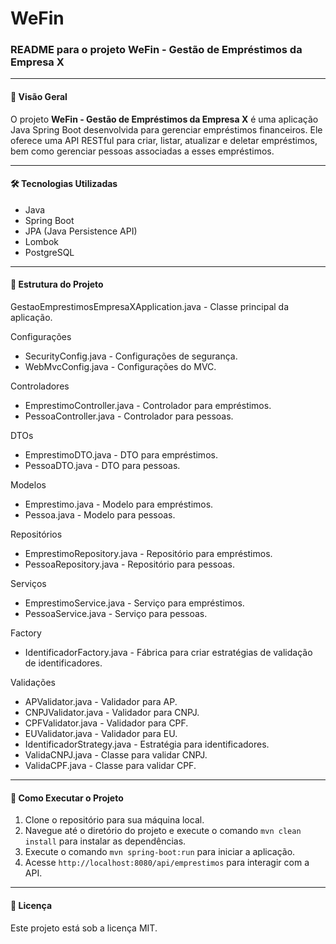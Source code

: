 # WeFin
### README para o projeto WeFin - Gestão de Empréstimos da Empresa X

---

#### 📌 Visão Geral

O projeto **WeFin - Gestão de Empréstimos da Empresa X** é uma aplicação Java Spring Boot desenvolvida para gerenciar empréstimos financeiros. Ele oferece uma API RESTful para criar, listar, atualizar e deletar empréstimos, bem como gerenciar pessoas associadas a esses empréstimos.

---

#### 🛠️ Tecnologias Utilizadas

- Java
- Spring Boot
- JPA (Java Persistence API)
- Lombok
- PostgreSQL

---

#### 📂 Estrutura do Projeto
GestaoEmprestimosEmpresaXApplication.java - Classe principal da aplicação.

Configurações
- SecurityConfig.java - Configurações de segurança.
- WebMvcConfig.java - Configurações do MVC.

Controladores
- EmprestimoController.java - Controlador para empréstimos.
- PessoaController.java - Controlador para pessoas.

DTOs
- EmprestimoDTO.java - DTO para empréstimos.
- PessoaDTO.java - DTO para pessoas.

Modelos
- Emprestimo.java - Modelo para empréstimos.
- Pessoa.java - Modelo para pessoas.

Repositórios
- EmprestimoRepository.java - Repositório para empréstimos.
- PessoaRepository.java - Repositório para pessoas.

Serviços
- EmprestimoService.java - Serviço para empréstimos.
- PessoaService.java - Serviço para pessoas.

Factory
- IdentificadorFactory.java - Fábrica para criar estratégias de validação de identificadores.

Validações
- APValidator.java - Validador para AP.
- CNPJValidator.java - Validador para CNPJ.
- CPFValidator.java - Validador para CPF.
- EUValidator.java - Validador para EU.
- IdentificadorStrategy.java - Estratégia para identificadores.
- ValidaCNPJ.java - Classe para validar CNPJ.
- ValidaCPF.java - Classe para validar CPF.

---

#### 🚀 Como Executar o Projeto

1. Clone o repositório para sua máquina local.
2. Navegue até o diretório do projeto e execute o comando `mvn clean install` para instalar as dependências.
3. Execute o comando `mvn spring-boot:run` para iniciar a aplicação.
4. Acesse `http://localhost:8080/api/emprestimos` para interagir com a API.

---

#### 📝 Licença

Este projeto está sob a licença MIT.
